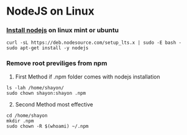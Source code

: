 # NodeJS on Linux

### [Install nodejs](https://github.com/nodesource/distributions/blob/master/README.md#debinstall) on linux mint or ubuntu


```
curl -sL https://deb.nodesource.com/setup_lts.x | sudo -E bash -
sudo apt-get install -y nodejs
```

### Remove root previliges from npm

 1. First Method if .npm folder comes with nodejs installation

```
ls -lah /home/shayon/
sudo chown shayon:shayon .npm
``` 

 2. Second Method most effective

```
cd /home/shayon
mkdir .npm
sudo chown -R $(whoami) ~/.npm
```
